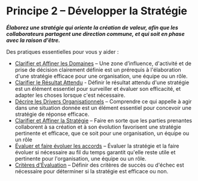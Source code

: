 # Principe 2 – Développer la Stratégie


**_Élaborez une stratégie qui oriente la création de valeur, afin que les collaborateurs partagent une direction commune, et qui soit en phase avec la raison d'être._**

Des pratiques essentielles pour vous y aider :

-   [Clarifier et Affiner les Domaines](section:clarify-and-develop-domains) – Une zone d’influence, d'activité et de prise de décision clairement définie est un prérequis à l'élaboration d'une stratégie efficace pour une organisation, une équipe ou un rôle.
-   [Clarifier le Résultat Attendu](section:clarify-intended-outcome) - Définir le résultat attendu d'une stratégie est un élément essentiel pour surveiller et évaluer son efficacité, et adapter les choses lorsque c'est nécessaire.
-   [Décrire les Drivers Organisationnels](section:describe-organizational-drivers) – Comprendre ce qui appelle à agir dans une situation donnée est un élément essentiel pour concevoir une stratégie de réponse efficace.
-   [Clarifier et Affiner la Stratégie](section:clarify-and-develop-strategy) – Faire en sorte que les parties prenantes collaborent à sa création et à son évolution favorisent une stratégie pertinente et efficace, que ce soit pour une organisation, un équipe ou un rôle
-   [Évaluer et faire évoluer les accords](section:evaluate-and-evolve-agreements) – Évaluer la stratégie et la faire évoluer si nécessaire au fil du temps garantit qu'elle reste utile et pertinente pour l'organisation, une équipe ou un rôle.
-   [Critères d'Évaluation](section:evaluation-criteria) – Définir des critères de succès ou d'échec est nécessaire pour déterminer si la stratégie est efficace ou non.
